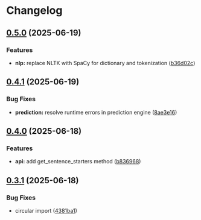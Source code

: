 # Changelog

## [0.5.0](https://github.com/code0nwheels/Predictpy/compare/v0.4.1...v0.5.0) (2025-06-19)


### Features

* **nlp:** replace NLTK with SpaCy for dictionary and tokenization ([b36d02c](https://github.com/code0nwheels/Predictpy/commit/b36d02c04879feb377ee4bd1e8e58a92117e1ea6))

## [0.4.1](https://github.com/code0nwheels/Predictpy/compare/v0.4.0...v0.4.1) (2025-06-19)


### Bug Fixes

* **prediction:** resolve runtime errors in prediction engine ([8ae3e16](https://github.com/code0nwheels/Predictpy/commit/8ae3e16284209a205388405fbce460e5404a1e79))

## [0.4.0](https://github.com/code0nwheels/Predictpy/compare/v0.3.1...v0.4.0) (2025-06-18)


### Features

* **api:** add get_sentence_starters method ([b836968](https://github.com/code0nwheels/Predictpy/commit/b836968e1a31ec7ea7233eb6ce9ad0d377611e40))

## [0.3.1](https://github.com/code0nwheels/Predictpy/compare/v0.3.0...v0.3.1) (2025-06-18)


### Bug Fixes

* circular import ([4381ba1](https://github.com/code0nwheels/Predictpy/commit/4381ba1637a4d345465ff87e2d73f2a5ba4be110))
